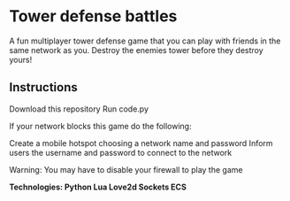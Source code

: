 # Tower defense battles

A fun multiplayer tower defense game that you can play with friends in the same network as you. Destroy the enemies tower before they destroy yours!

## Instructions 
Download this repository
Run code.py

If your network blocks this game do the following:

Create a mobile hotspot choosing a network name and password
Inform users the username and password to connect to the network

Warning: You may have to disable your firewall to play the game

**Technologies: Python Lua Love2d Sockets ECS**
